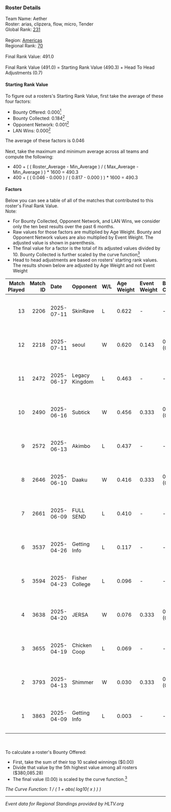 ### Roster Details<br />
Team Name: Aether<br />
Roster: arias, clipzera, flow, micro, Tender<br />
Global Rank: [231](../../standings_global_2025_10_06.md)<br />
<br />
Region: [Americas]( ../../standings_americas_2025_10_06.md)<br />
Regional Rank: [70]( ../../standings_americas_2025_10_06.md)<br />
<br />
Final Rank Value:  491.0<br />
<br />
Final Rank Value (491.0) = Starting Rank Value (490.3) + Head To Head Adjustments (0.7)<br />

#### Starting Rank Value<br />
To figure out a rosters's Starting Rank Value, first take the average of these four factors:<br />
- Bounty Offered: 0.000[<sup>1</sup>](#table2)
- Bounty Collected: 0.184[<sup>2</sup>](#table1)
- Opponent Network: 0.001[<sup>2</sup>](#table1)
- LAN Wins: 0.000[<sup>2</sup>](#table1)

The average of these factors is 0.046<br />
<br />
Next, take the maximum and minimum average across all teams and compute the following:<br />
- 400 + ( ( Roster_Average - Min_Average ) / ( Max_Average - Min_Average ) ) * 1600 = 490.3
- 400 + ( ( 0.046 - 0.000 ) / ( 0.817 - 0.000 ) ) * 1600 = 490.3


#### Factors<br />
Below you can see a table of all of the matches that contributed to this roster's Final Rank Value.<br />
Note:<br />

- For Bounty Collected, Opponent Network, and LAN Wins, we consider only the ten best results over the past 6 months.
- Raw values for those factors are multiplied by Age Weight. Bounty and Opponent Network values are also multiplied by Event Weight. The adjusted value is shown in parenthesis.
- The final value for a factor is the total of its adjusted values divided by 10. Bounty Collected is further scaled by the curve function[<sup>3</sup>](#curveFunction)
- Head to head adjustments are based on rosters' starting rank values. The results shown below are adjusted by Age Weight and not Event Weight
<span id="table1"></span><br />


| Match Played | Match ID | Date       | Opponent       | W/L | Age Weight | Event Weight | Bounty Collected | Opponent Network | LAN Wins  | H2H Adj. | Roster                               |
| -: | -: | :- | :- | :- | :- | :- | :- | :- | :- | -: | :- |
|           13 |     2206 | 2025-07-11 | SkinRave       | L   | 0.622      | -            | -                | -                | -         |    -0.99 | arias, clipzera, flow, micro, Tender |
|           12 |     2218 | 2025-07-11 | seoul          | W   | 0.620      | 0.143        | 0.000 (0.000)    | 0.000 (0.000)    | 0 (0.000) |     7.38 | arias, clipzera, flow, micro, Tender |
|           11 |     2472 | 2025-06-17 | Legacy Kingdom | L   | 0.463      | -            | -                | -                | -         |    -6.15 | arias, clipzera, flow, micro, Tender |
|           10 |     2490 | 2025-06-16 | Subtick        | W   | 0.456      | 0.333        | 0.000 (0.000)    | 0.017 (0.003)    | 0 (0.000) |     5.51 | arias, clipzera, flow, micro, Tender |
|            9 |     2572 | 2025-06-13 | Akimbo         | L   | 0.437      | -            | -                | -                | -         |    -5.90 | arias, clipzera, flow, micro, Tender |
|            8 |     2646 | 2025-06-10 | Daaku          | W   | 0.416      | 0.333        | 0.000 (0.000)    | 0.003 (0.000)    | 0 (0.000) |     6.41 | arias, clipzera, flow, micro, Tender |
|            7 |     2661 | 2025-06-09 | FULL SEND      | L   | 0.410      | -            | -                | -                | -         |    -5.61 | arias, clipzera, flow, micro, Tender |
|            6 |     3537 | 2025-04-26 | Getting Info   | L   | 0.117      | -            | -                | -                | -         |    -0.45 | arias, clipzera, flow, misha, Talen  |
|            5 |     3594 | 2025-04-23 | Fisher College | L   | 0.096      | -            | -                | -                | -         |    -1.11 | arias, clipzera, flow, L0NER, misha  |
|            4 |     3638 | 2025-04-20 | JERSA          | W   | 0.076      | 0.333        | 0.000 (0.000)    | 0.057 (0.001)    | 0 (0.000) |     1.20 | arias, clipzera, flow, misha, Talen  |
|            3 |     3655 | 2025-04-19 | Chicken Coop   | L   | 0.069      | -            | -                | -                | -         |    -0.40 | arias, clipzera, flow, misha, Talen  |
|            2 |     3793 | 2025-04-13 | Shimmer        | W   | 0.030      | 0.333        | 0.036 (0.000)    | 0.139 (0.001)    | 0 (0.000) |     0.82 | arias, clipzera, flow, misha, Talen  |
|            1 |     3863 | 2025-04-09 | Getting Info   | L   | 0.003      | -            | -                | -                | -         |    -0.01 | arias, clipzera, flow, misha, Talen  |

<br />
<span id="table2"></span><br />
To calculate a roster's Bounty Offered:<br />

- First, take the sum of their top 10 scaled winnings ($0.00)
- Divide that value by the 5th highest value among all rosters ($380,085.28)
- The final value (0.00) is scaled by the curve function.[<sup>3</sup>](#curveFunction)

<span id="curveFunction"></span>_The Curve Function: 1 / ( 1 + abs( log10( x ) ) )_<br />

---
_Event data for Regional Standings provided by HLTV.org_<br />
